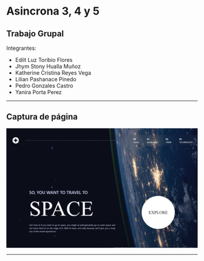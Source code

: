 # Asincrona 3, 4 y 5 
## Trabajo Grupal
Integrantes:
- Edilt Luz Toribio Flores
- Jhym Stony Hualla Muñoz
- Katherine Cristina Reyes Vega
- Lilian Pashanace Pinedo
- Pedro Gonzales Castro
- Yanira Porta Perez

* * *
## Captura de página
![iNICIO](https://github.com/Gyvoem/Asincronica3-4y5/blob/main/src/assets/captura.png)

* * *
